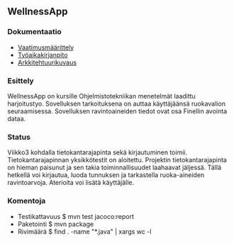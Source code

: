 ## WellnessApp
### Dokumentaatio
- [Vaatimusmäärittely](https://github.com/ViliLipo/otm-harjoitustyo/blob/master/requirements.md)
- [Työaikakirjanpito](https://github.com/ViliLipo/otm-harjoitustyo/blob/master/tyoaikakirjanpito.md)
- [Arkkitehtuurikuvaus](https://github.com/ViliLipo/otm-harjoitustyo/blob/master/dokumentaatio/arkkitehtuuri.md)
### Esittely
WellnessApp on kursille Ohjelmistotekniikan menetelmät laadittu harjoitustyo.
Sovelluksen tarkoituksena on auttaa käyttäjäänsä ruokavalion seuraamisessa.
Sovelluksen ravintoaineiden tiedot ovat osa Finellin avointa dataa.
### Status
Viikko3 kohdalla tietokantarajapinta sekä kirjautuminen toimii.
Tietokantarajapinnan yksikkötestit on aloitettu.
Projektin tietokantarajapinta on hieman paisunut ja sen takia toiminnallisuudet
laahaavat jäljessä. Tällä hetkellä voi kirjautua, luoda tunnuksen ja tarkastella
ruoka-aineiden ravintoarvoja. Aterioita voi lisätä käyttäjälle.


### Komentoja
- Testikattavuus $ mvn test jacoco:report
- Paketointi $ mvn package
- Rivimäärä  $ find . -name "*.java" | xargs wc -l
